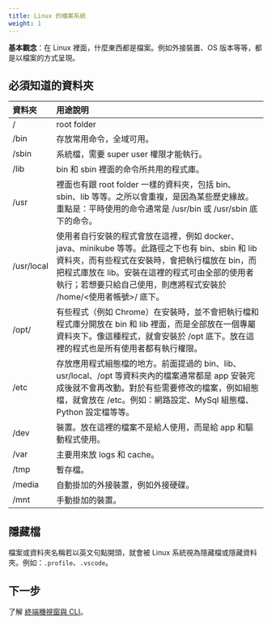 ```yaml
---
title: Linux 的檔案系統
weight: 1
---
```


**基本觀念**：在 Linux 裡面，什麼東西都是檔案。例如外接裝置、OS 版本等等，都是以檔案的方式呈現。

## 必須知道的資料夾

| 資料夾 | 用途說明 |
|:------|:--------|
| /     | root folder |
| /bin  | 存放常用命令，全域可用。|
| /sbin | 系統檔，需要 super user 權限才能執行。|
| /lib | bin 和 sbin 裡面的命令所共用的程式庫。|
| /usr | 裡面也有跟 root folder 一樣的資料夾，包括 bin、sbin、lib 等等。之所以會重複，是因為某些歷史緣故。重點是：平時使用的命令通常是 /usr/bin 或 /usr/sbin 底下的命令。|
| /usr/local | 使用者自行安裝的程式會放在這裡，例如 docker、java、minikube 等等。此路徑之下也有 bin、sbin 和 lib 資料夾，而有些程式在安裝時，會把執行檔放在 bin，而把程式庫放在 lib。安裝在這裡的程式可由全部的使用者執行；若想要只給自己使用，則應將程式安裝於 /home/<使用者帳號>/ 底下。 |
| /opt/ | 有些程式（例如 Chrome）在安裝時，並不會把執行檔和程式庫分開放在 bin 和 lib 裡面，而是全部放在一個專屬資料夾下。像這種程式，就會安裝於 /opt 底下。放在這裡的程式也是所有使用者都有執行權限。|
| /etc | 存放應用程式組態檔的地方。前面提過的 bin、lib、usr/local、/opt 等資料夾內的檔案通常都是 app 安裝完成後就不會再改動。對於有些需要修改的檔案，例如組態檔，就會放在 /etc。例如：網路設定、MySql 組態檔、Python 設定檔等等。|
| /dev | 裝置。放在這裡的檔案不是給人使用，而是給 app 和驅動程式使用。|
| /var | 主要用來放 logs 和 cache。|
| /tmp | 暫存檔。|
| /media | 自動掛加的外接裝置，例如外接硬碟。|
| /mnt | 手動掛加的裝置。|

## 隱藏檔

檔案或資料夾名稱若以英文句點開頭，就會被 Linux 系統視為隱藏檔或隱藏資料夾。例如：`.profile`、`.vscode`。

## 下一步

了解 [終端機視窗與 CLI](terminal-and-cli.md)。